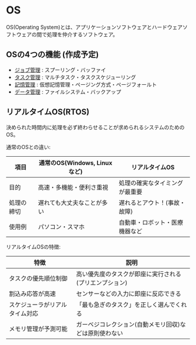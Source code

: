 # OS

OS(Operating System)とは、アプリケーションソフトウェアとハードウェアソフトウェアの間で処理を仲介するソフトウェア。

## OSの4つの機能 (作成予定)

- [ジョブ管理](job_management.md) : スプーリング・バッファイ
- [タスク管理](task_management.md) : マルチタスク・タスクスケジューリング
- [記憶管理](memory_managemtn.md) : 仮想記憶管理・ページング方式・ページフォールト
- [データ管理](data_managemtnt.md) : ファイルシステム・バックアップ

## リアルタイムOS(RTOS)

決められた時間内に処理を必ず終わらせることが求められるシステムのためのOS。

通常のOSとの違い:

| 項目       | 通常のOS(Windows, Linuxなど) | リアルタイムOS                 |
|------------|------------------------------| -------------------------------|
| 目的       | 高速・多機能・便利さ重視     | 処理の確実なタイミングが最重要 |
| 処理の締切 | 遅れても大丈夫なことが多い   | 遅れるとアウト！(事故・故障)   |
| 使用例     | パソコン・スマホ             | 自動車・ロボット・医療機器など |

リアルタイムOSの特徴:

| 特徴                           | 説明                                                   |
| -------------------------------|--------------------------------------------------------|
| タスクの優先順位制御           | 高い優先度のタスクが即座に実行される(プリエンプション) |
| 割込み応答が高速               | センサーなどの入力に即座に反応できる                   |
| スケジューラがリアルタイム対応 | 「最も急ぎのタスク」を正しく選んでくれる               |
| メモリ管理が予測可能           | ガーベジコレクション(自動メモリ回収)などは原則使わない |

